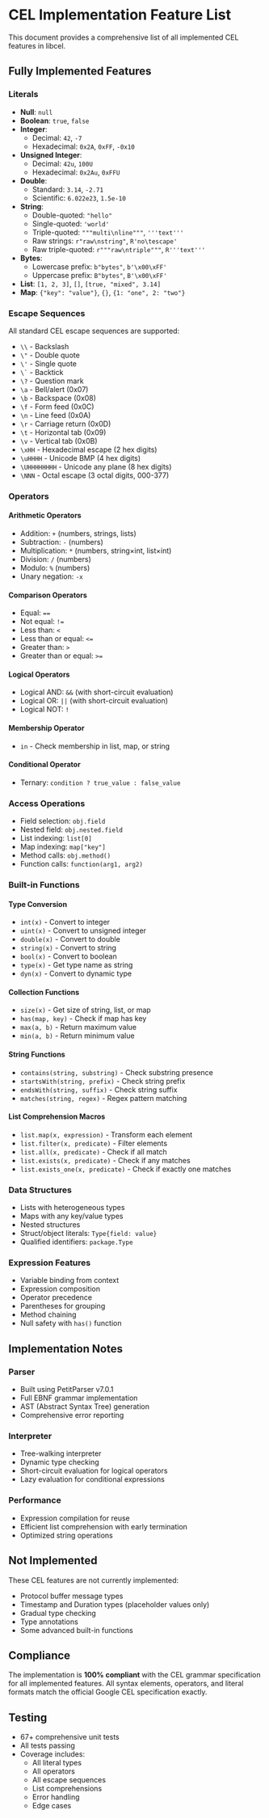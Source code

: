 # CEL Implementation Feature List

This document provides a comprehensive list of all implemented CEL features in libcel.

## Fully Implemented Features

### Literals
- **Null**: `null`
- **Boolean**: `true`, `false`
- **Integer**: 
  - Decimal: `42`, `-7`
  - Hexadecimal: `0x2A`, `0xFF`, `-0x10`
- **Unsigned Integer**:
  - Decimal: `42u`, `100U`
  - Hexadecimal: `0x2Au`, `0xFFU`
- **Double**:
  - Standard: `3.14`, `-2.71`
  - Scientific: `6.022e23`, `1.5e-10`
- **String**:
  - Double-quoted: `"hello"`
  - Single-quoted: `'world'`
  - Triple-quoted: `"""multi\nline"""`, `'''text'''`
  - Raw strings: `r"raw\nstring"`, `R'no\tescape'`
  - Raw triple-quoted: `r"""raw\ntriple"""`, `R'''text'''`
- **Bytes**:
  - Lowercase prefix: `b"bytes"`, `b'\x00\xFF'`
  - Uppercase prefix: `B"bytes"`, `B'\x00\xFF'`
- **List**: `[1, 2, 3]`, `[]`, `[true, "mixed", 3.14]`
- **Map**: `{"key": "value"}`, `{}`, `{1: "one", 2: "two"}`

### Escape Sequences
All standard CEL escape sequences are supported:
- `\\` - Backslash
- `\"` - Double quote
- `\'` - Single quote
- `` \` `` - Backtick
- `\?` - Question mark
- `\a` - Bell/alert (0x07)
- `\b` - Backspace (0x08)
- `\f` - Form feed (0x0C)
- `\n` - Line feed (0x0A)
- `\r` - Carriage return (0x0D)
- `\t` - Horizontal tab (0x09)
- `\v` - Vertical tab (0x0B)
- `\xHH` - Hexadecimal escape (2 hex digits)
- `\uHHHH` - Unicode BMP (4 hex digits)
- `\UHHHHHHHH` - Unicode any plane (8 hex digits)
- `\NNN` - Octal escape (3 octal digits, 000-377)

### Operators

#### Arithmetic Operators
- Addition: `+` (numbers, strings, lists)
- Subtraction: `-` (numbers)
- Multiplication: `*` (numbers, string×int, list×int)
- Division: `/` (numbers)
- Modulo: `%` (numbers)
- Unary negation: `-x`

#### Comparison Operators
- Equal: `==`
- Not equal: `!=`
- Less than: `<`
- Less than or equal: `<=`
- Greater than: `>`
- Greater than or equal: `>=`

#### Logical Operators
- Logical AND: `&&` (with short-circuit evaluation)
- Logical OR: `||` (with short-circuit evaluation)
- Logical NOT: `!`

#### Membership Operator
- `in` - Check membership in list, map, or string

#### Conditional Operator
- Ternary: `condition ? true_value : false_value`

### Access Operations
- Field selection: `obj.field`
- Nested field: `obj.nested.field`
- List indexing: `list[0]`
- Map indexing: `map["key"]`
- Method calls: `obj.method()`
- Function calls: `function(arg1, arg2)`

### Built-in Functions

#### Type Conversion
- `int(x)` - Convert to integer
- `uint(x)` - Convert to unsigned integer
- `double(x)` - Convert to double
- `string(x)` - Convert to string
- `bool(x)` - Convert to boolean
- `type(x)` - Get type name as string
- `dyn(x)` - Convert to dynamic type

#### Collection Functions
- `size(x)` - Get size of string, list, or map
- `has(map, key)` - Check if map has key
- `max(a, b)` - Return maximum value
- `min(a, b)` - Return minimum value

#### String Functions
- `contains(string, substring)` - Check substring presence
- `startsWith(string, prefix)` - Check string prefix
- `endsWith(string, suffix)` - Check string suffix
- `matches(string, regex)` - Regex pattern matching

#### List Comprehension Macros
- `list.map(x, expression)` - Transform each element
- `list.filter(x, predicate)` - Filter elements
- `list.all(x, predicate)` - Check if all match
- `list.exists(x, predicate)` - Check if any matches
- `list.exists_one(x, predicate)` - Check if exactly one matches

### Data Structures
- Lists with heterogeneous types
- Maps with any key/value types
- Nested structures
- Struct/object literals: `Type{field: value}`
- Qualified identifiers: `package.Type`

### Expression Features
- Variable binding from context
- Expression composition
- Operator precedence
- Parentheses for grouping
- Method chaining
- Null safety with `has()` function

## Implementation Notes

### Parser
- Built using PetitParser v7.0.1
- Full EBNF grammar implementation
- AST (Abstract Syntax Tree) generation
- Comprehensive error reporting

### Interpreter
- Tree-walking interpreter
- Dynamic type checking
- Short-circuit evaluation for logical operators
- Lazy evaluation for conditional expressions

### Performance
- Expression compilation for reuse
- Efficient list comprehension with early termination
- Optimized string operations

## Not Implemented

These CEL features are not currently implemented:
- Protocol buffer message types
- Timestamp and Duration types (placeholder values only)
- Gradual type checking
- Type annotations
- Some advanced built-in functions

## Compliance

The implementation is **100% compliant** with the CEL grammar specification for all implemented features. All syntax elements, operators, and literal formats match the official Google CEL specification exactly.

## Testing

- 67+ comprehensive unit tests
- All tests passing
- Coverage includes:
  - All literal types
  - All operators
  - All escape sequences
  - List comprehensions
  - Error handling
  - Edge cases